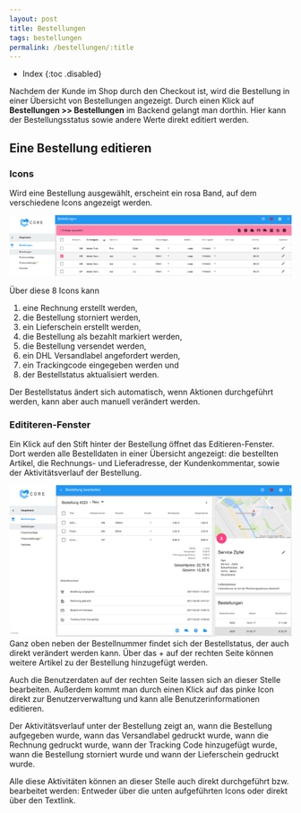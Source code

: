 ```yaml
---
layout: post
title: Bestellungen
tags: bestellungen
permalink: /bestellungen/:title
---
```



+ Index
{:toc .disabled}


Nachdem der Kunde im Shop durch den Checkout ist, wird die Bestellung in einer Übersicht von Bestellungen angezeigt. Durch einen Klick auf **Bestellungen >> Bestellungen** im Backend gelangt man dorthin. Hier kann der Bestellungsstatus sowie andere Werte direkt editiert werden. 


## Eine Bestellung editieren 


### Icons


Wird eine Bestellung ausgewählt, erscheint ein rosa Band, auf dem verschiedene Icons angezeigt werden.


![Bestellungen]


Über diese 8 Icons kann 


1. eine Rechnung erstellt werden, 
2. die Bestellung storniert werden,
3. ein Lieferschein erstellt werden,
4. die Bestellung als bezahlt markiert werden,
5. die Bestellung versendet werden,
6. ein DHL Versandlabel angefordert werden,
7. ein Trackingcode eingegeben werden und
8. der Bestellstatus aktualisiert werden.


Der Bestellstatus ändert sich automatisch, wenn Aktionen durchgeführt werden, kann aber auch manuell verändert werden.


### Edititeren-Fenster


Ein Klick auf den Stift hinter der Bestellung öffnet das Editieren-Fenster. Dort werden alle Bestelldaten in einer Übersicht angezeigt: die bestellten Artikel, die Rechnungs- und Lieferadresse, der Kundenkommentar, sowie der Aktivitätsverlauf der Bestellung.




![BestellungBearbeiten]
Ganz oben neben der Bestellnummer findet sich der Bestellstatus, der auch direkt verändert werden kann. Über das + auf der rechten Seite können weitere Artikel zu der Bestellung hinzugefügt werden. 


Auch die Benutzerdaten auf der rechten Seite lassen sich an dieser Stelle bearbeiten. Außerdem kommt man durch einen Klick auf das pinke Icon direkt zur Benutzerverwaltung und kann alle Benutzerinformationen editieren.


Der Aktivitätsverlauf unter der Bestellung zeigt an, wann die Bestellung aufgegeben wurde, wann das Versandlabel gedruckt wurde, wann die Rechnung gedruckt wurde, wann der Tracking Code hinzugefügt wurde, wann die Bestellung storniert wurde und wann der Lieferschein gedruckt wurde.


Alle diese Aktivitäten können an dieser Stelle auch direkt durchgeführt bzw. bearbeitet werden: Entweder über die unten aufgeführten Icons oder direkt über den Textlink.


[Bestellungen]: /img/Bestellungen.png
[BestellungBearbeiten]: /img/BestellungBearbeiten.png
